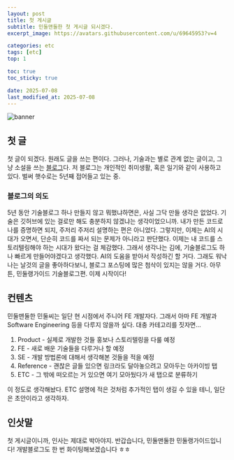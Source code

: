 ```yaml
---
layout: post
title: 첫 게시글
subtitle: 민둘맨둘한 첫 게시글 되시겠다.
excerpt_image: https://avatars.githubusercontent.com/u/69645953?v=4

categories: etc
tags: [etc]
top: 1

toc: true
toc_sticky: true

date: 2025-07-08
last_modified_at: 2025-07-08
---
```


![banner](https://avatars.githubusercontent.com/u/69645953?v=4)

## 첫 글

첫 글이 되겠다.
원래도 글을 쓰는 편이다. 그러나, 기술과는 별로 관계 없는 글이고, 그냥 소설을 쓰는 [블로그](https://blog.naver.com/pencake33)다.
저 블로그는 개인적인 취미생활, 혹은 일기와 같이 사용하고 있다. 벌써 햇수로는 5년째 접어들고 있는 중.

### 블로그의 의도

5년 동안 기술블로그 하나 만들지 않고 뭐했냐하면은, 사실 그닥 만들 생각은 없었다.
기술은 깃허브에 있는 걸로만 해도 충분하지 않겠냐는 생각이었으니까.
내가 만든 코드로 나를 증명하면 되지, 주저리 주저리 설명하는 편은 아니었다.
그렇지만, 이제는 AI의 시대가 오면서, 단순히 코드를 짜서 되는 문제가 아니라고 판단했다.
이제는 내 코드를 스토리텔링해야 하는 시대가 왔다는 걸 체감했다.
그래서 생각나는 김에, 기술블로그도 하나 빠르게 만들어야겠다고 생각했다.
AI의 도움을 받아서 작성하긴 할 거다.
그래도 워낙 나는 날것의 글을 좋아하다보니, 블로그 포스팅에 많은 첨삭이 있지는 않을 거다.
아무튼, 민둘랭가이드 기술블로그편. 이제 시작이다!

## 컨텐츠

민둘맨둘한 민둘씨는 일단 현 시점에서 주니어 FE 개발자다.
그래서 아마 FE 개발과 Software Engineering 등을 다루지 않을까 싶다.
대충 카테고리를 짓자면...

1. Product - 실제로 개발한 것들 홍보나 스토리텔링을 다룰 예정
2. FE - 새로 배운 기술들을 다루거나 할 예정
3. SE - 개발 방법론에 대해서 생각해본 것들을 적을 예정
4. Reference - 괜찮은 글들 있으면 링크라도 달아놓으려고 모아두는 아카이빙 탭
5. ETC - 그 밖에 떠오르는 거 있으면 여기 모아뒀다가 새 탭으로 분류하기

이 정도로 생각해놨다. ETC 설명에 적은 것처럼 추가적인 탭이 생길 수 있을 테니, 일단은 초안이라고 생각하자.

## 인삿말

첫 게시글이니까, 인사는 제대로 박아야지.
반갑습니다, 민둘맨둘한 민둘랭가이드입니다!
개발블로그도 한 번 화이팅해보겠습니다 ㅎㅎ
